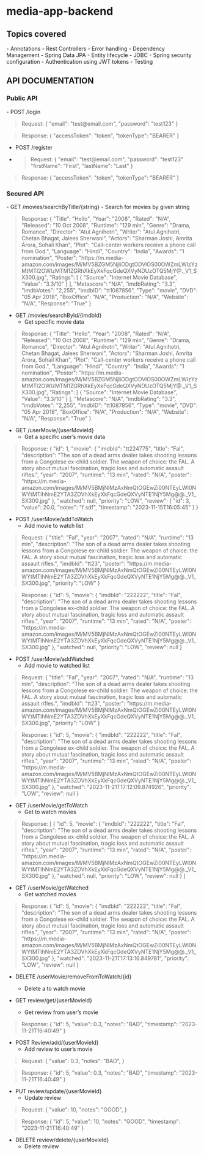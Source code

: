 # media-app-backend

<h2>Topics covered</h2>
- Annotations
- Rest Controllers
- Error handling
- Dependency Management
- Spring Data JPA
- Entity lifecycle
- JDBC
- Spring security configuration
- Authentication using JWT tokens
- Testing


<h2>API DOCUMENTATION</h2>
<h3>Public API</h3>
- POST /login
<blockquote>
  Request:
  {
    "email": "test@email.com",
    "password": "test123"
  }
</blockquote>
<blockquote>
  Response:
  {
      "accessToken": "token",
      "tokenType": "BEARER"
  }
</blockquote>

- POST /register

- <blockquote>
  Request:
  {
    "email": "test@email.com",
    "password": "test123"
    "firstName": "First",
    "lastName": "Last"
  }
</blockquote>
<blockquote>
  Response:
  {
      "accessToken": "token",
      "tokenType": "BEARER"
  }
</blockquote>


<h3>Secured API</h3>
- GET /movies/searchByTitle/{string}
    - Search for movies by given string
<blockquote>
  Response:
  {
      "Title": "Hello",
      "Year": "2008",
      "Rated": "N/A",
      "Released": "10 Oct 2008",
      "Runtime": "129 min",
      "Genre": "Drama, Romance",
      "Director": "Atul Agnihotri",
      "Writer": "Atul Agnihotri, Chetan Bhagat, Jalees Sherwani",
      "Actors": "Sharman Joshi, Amrita Arora, Sohail Khan",
      "Plot": "Call-center workers receive a phone call from God.",
      "Language": "Hindi",
      "Country": "India",
      "Awards": "1 nomination",
      "Poster": "https://m.media-amazon.com/images/M/MV5BZGM5NjliODgtODVlOS00OWZmLWIzYzMtMTI2OWIzMTM1ZGRhXkEyXkFqcGdeQXVyNDUzOTQ5MjY@._V1_SX300.jpg",
      "Ratings": [
          {
              "Source": "Internet Movie Database",
              "Value": "3.3/10"
          }
      ],
      "Metascore": "N/A",
      "imdbRating": "3.3",
      "imdbVotes": "2,255",
      "imdbID": "tt1087856",
      "Type": "movie",
      "DVD": "05 Apr 2018",
      "BoxOffice": "N/A",
      "Production": "N/A",
      "Website": "N/A",
      "Response": "True"
  }
</blockquote>

- GET /movies/searchById/{imdbId}
    - Get specific movie data
<blockquote>
  Response:
  {
      "Title": "Hello",
      "Year": "2008",
      "Rated": "N/A",
      "Released": "10 Oct 2008",
      "Runtime": "129 min",
      "Genre": "Drama, Romance",
      "Director": "Atul Agnihotri",
      "Writer": "Atul Agnihotri, Chetan Bhagat, Jalees Sherwani",
      "Actors": "Sharman Joshi, Amrita Arora, Sohail Khan",
      "Plot": "Call-center workers receive a phone call from God.",
      "Language": "Hindi",
      "Country": "India",
      "Awards": "1 nomination",
      "Poster": "https://m.media-amazon.com/images/M/MV5BZGM5NjliODgtODVlOS00OWZmLWIzYzMtMTI2OWIzMTM1ZGRhXkEyXkFqcGdeQXVyNDUzOTQ5MjY@._V1_SX300.jpg",
      "Ratings": [
          {
              "Source": "Internet Movie Database",
              "Value": "3.3/10"
          }
      ],
      "Metascore": "N/A",
      "imdbRating": "3.3",
      "imdbVotes": "2,255",
      "imdbID": "tt1087856",
      "Type": "movie",
      "DVD": "05 Apr 2018",
      "BoxOffice": "N/A",
      "Production": "N/A",
      "Website": "N/A",
      "Response": "True"
  }
</blockquote>

- GET /userMovie/{userMovieId}
    - Get a specific user’s movie data
<blockquote>
  Response:
  {
    "id": 1,
    "movie": {
        "imdbId": "tt224775",
        "title": "Fal",
        "description": "The son of a dead arms dealer takes shooting lessons from a Congolese ex-child soldier. The weapon of choice: the FAL. A story about mutual fascination, tragic loss and automatic assault rifles.",
        "year": "2007",
        "runtime": "13 min",
        "rated": "N/A",
        "poster": "https://m.media-amazon.com/images/M/MV5BMjNlMzAxNmQtOGEwZi00NTEyLWI0NWYtMTlhNmE2YTA3ZDVhXkEyXkFqcGdeQXVyNTE1NjY5Mg@@._V1_SX300.jpg"
    },
    "watched": null,
    "priority": "LOW",
    "review": {
        "id": 3,
        "value": 20.0,
        "notes": "f sdf",
        "timestamp": "2023-11-15T16:05:45"
    }
}
</blockquote>

- POST /userMovie/addToWatch
    - Add movie to watch list
<blockquote>
  Request:
  {
    "title": "Fal",
    "year": "2007",
    "rated": "N/A",
    "runtime": "13 min",
    "description": "The son of a dead arms dealer takes shooting lessons from a Congolese ex-child soldier. The weapon of choice: the FAL. A story about mutual fascination, tragic loss and automatic assault rifles.",
    "imdbId": "tt23",
    "poster": "https://m.media-amazon.com/images/M/MV5BMjNlMzAxNmQtOGEwZi00NTEyLWI0NWYtMTlhNmE2YTA3ZDVhXkEyXkFqcGdeQXVyNTE1NjY5Mg@@._V1_SX300.jpg",
    "priority": "LOW"
  }
</blockquote>
<blockquote>
  Response:
  {
    "id": 5,
    "movie": {
        "imdbId": "222222",
        "title": "Fal",
        "description": "The son of a dead arms dealer takes shooting lessons from a Congolese ex-child soldier. The weapon of choice: the FAL. A story about mutual fascination, tragic loss and automatic assault rifles.",
        "year": "2007",
        "runtime": "13 min",
        "rated": "N/A",
        "poster": "https://m.media-amazon.com/images/M/MV5BMjNlMzAxNmQtOGEwZi00NTEyLWI0NWYtMTlhNmE2YTA3ZDVhXkEyXkFqcGdeQXVyNTE1NjY5Mg@@._V1_SX300.jpg"
    },
    "watched": null,
    "priority": "LOW",
    "review": null
  }
</blockquote>

- POST /userMovie/addWatched
    - Add movie to watched list
 <blockquote>
  Request:
  {
    "title": "Fal",
    "year": "2007",
    "rated": "N/A",
    "runtime": "13 min",
    "description": "The son of a dead arms dealer takes shooting lessons from a Congolese ex-child soldier. The weapon of choice: the FAL. A story about mutual fascination, tragic loss and automatic assault rifles.",
    "imdbId": "tt23",
    "poster": "https://m.media-amazon.com/images/M/MV5BMjNlMzAxNmQtOGEwZi00NTEyLWI0NWYtMTlhNmE2YTA3ZDVhXkEyXkFqcGdeQXVyNTE1NjY5Mg@@._V1_SX300.jpg",
    "priority": "LOW"
  }
</blockquote>
<blockquote>
  Response:
  {
    "id": 5,
    "movie": {
        "imdbId": "222222",
        "title": "Fal",
        "description": "The son of a dead arms dealer takes shooting lessons from a Congolese ex-child soldier. The weapon of choice: the FAL. A story about mutual fascination, tragic loss and automatic assault rifles.",
        "year": "2007",
        "runtime": "13 min",
        "rated": "N/A",
        "poster": "https://m.media-amazon.com/images/M/MV5BMjNlMzAxNmQtOGEwZi00NTEyLWI0NWYtMTlhNmE2YTA3ZDVhXkEyXkFqcGdeQXVyNTE1NjY5Mg@@._V1_SX300.jpg"
    },
    "watched": "2023-11-21T17:12:09.874926",
    "priority": "LOW",
    "review": null
  }
</blockquote>

- GET /userMovie/getToWatch
    - Get to watch movies
<blockquote>
  Response:
  [
    {
        "id": 5,
        "movie": {
            "imdbId": "222222",
            "title": "Fal",
            "description": "The son of a dead arms dealer takes shooting lessons from a Congolese ex-child soldier. The weapon of choice: the FAL. A story about mutual fascination, tragic loss and automatic assault rifles.",
            "year": "2007",
            "runtime": "13 min",
            "rated": "N/A",
            "poster": "https://m.media-amazon.com/images/M/MV5BMjNlMzAxNmQtOGEwZi00NTEyLWI0NWYtMTlhNmE2YTA3ZDVhXkEyXkFqcGdeQXVyNTE1NjY5Mg@@._V1_SX300.jpg"
        },
        "watched": null,
        "priority": "LOW",
        "review": null
    }
  ]
</blockquote>
  
- GET /userMovie/getWatched
    - Get watched movies
<blockquote>
  Response: 
  {
    "id": 5,
    "movie": {
        "imdbId": "222222",
        "title": "Fal",
        "description": "The son of a dead arms dealer takes shooting lessons from a Congolese ex-child soldier. The weapon of choice: the FAL. A story about mutual fascination, tragic loss and automatic assault rifles.",
        "year": "2007",
        "runtime": "13 min",
        "rated": "N/A",
        "poster": "https://m.media-amazon.com/images/M/MV5BMjNlMzAxNmQtOGEwZi00NTEyLWI0NWYtMTlhNmE2YTA3ZDVhXkEyXkFqcGdeQXVyNTE1NjY5Mg@@._V1_SX300.jpg"
    },
    "watched": "2023-11-21T17:13:16.849781",
    "priority": "LOW",
    "review": null
  }
</blockquote>

      
- DELETE /userMovie/removeFromToWatch/{id}
    - Delete a to watch movie
 
- GET review/get/{userMovieId}
    - Get review from user’s movie
<blockquote>
  Response:
  {
    "id": 5,
    "value": 0.3,
    "notes": "BAD",
    "timestamp": "2023-11-21T16:40:49"
  }
</blockquote>
      
- POST Review/add/{userMovieId}
    - Add review to user’s movie
<blockquote>
  Request:
  {
    "value": 0.3,
    "notes": "BAD",
  }
</blockquote>
<blockquote>
  Response:
  {
    "id": 5,
    "value": 0.3,
    "notes": "BAD",
    "timestamp": "2023-11-21T16:40:49"
  }
</blockquote>
    
- PUT review/update/{userMovieId}
    - Update review
<blockquote>
  Request:
  {
    "value": 10,
    "notes": "GOOD",
  }
</blockquote>
<blockquote>
  Response:
  {
    "id": 5,
    "value": 10,
    "notes": "GOOD",
    "timestamp": "2023-11-21T16:40:49"
  }
</blockquote>
      
- DELETE review/delete/{userMovieId}
    - Delete review

